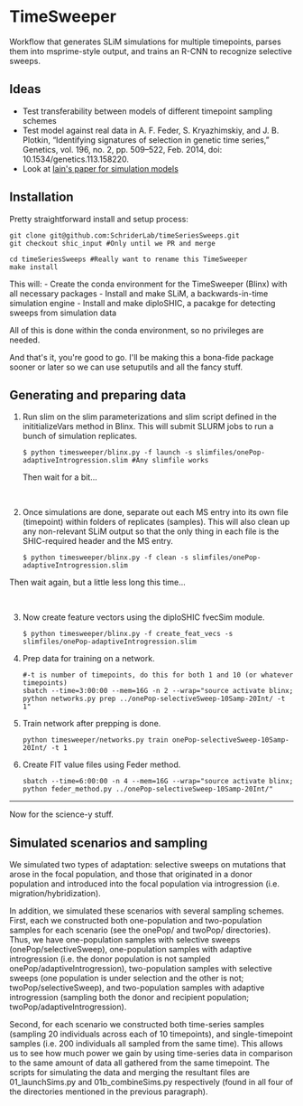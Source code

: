 # TimeSweeper

Workflow that generates SLiM simulations for multiple timepoints, parses them into msprime-style output, and trains an R-CNN to recognize selective sweeps.

## Ideas

- Test transferability between models of different timepoint sampling schemes
- Test model against real data in A. F. Feder, S. Kryazhimskiy, and J. B. Plotkin, “Identifying signatures of selection in genetic time series,” Genetics, vol. 196, no. 2, pp. 509–522, Feb. 2014, doi: 10.1534/genetics.113.158220.
- Look at [Iain's paper for simulation models](https://www.biorxiv.org/content/10.1101/2020.11.17.387761v1.full.pdf)

## Installation

Pretty straightforward install and setup process:

```{bash}
git clone git@github.com:SchriderLab/timeSeriesSweeps.git
git checkout shic_input #Only until we PR and merge

cd timeSeriesSweeps #Really want to rename this TimeSweeper
make install
```

This will:
    - Create the conda environment for the TimeSweeper (Blinx) with all necessary packages
    - Install and make SLiM, a backwards-in-time simulation engine
    - Install and make diploSHIC, a pacakge for detecting sweeps from simulation data
  
All of this is done within the conda environment, so no privileges are needed.

And that's it, you're good to go. I'll be making this a bona-fide package sooner or later so we can use setuputils and all the fancy stuff.

## Generating and preparing data

1. Run slim on the slim parameterizations and slim script defined in the inititializeVars method in Blinx. This will submit SLURM jobs to run a bunch of simulation replicates.

   ```{bash}
   $ python timesweeper/blinx.py -f launch -s slimfiles/onePop-adaptiveIntrogression.slim #Any slimfile works
   ```

   Then wait for a bit...

<br>

2. Once simulations are done, separate out each MS entry into its own file (timepoint) within folders of replicates (samples). This will also clean up any non-relevant SLiM output so that the only thing in each file is the SHIC-required header and the MS entry.

   ```{bash}
   $ python timesweeper/blinx.py -f clean -s slimfiles/onePop-adaptiveIntrogression.slim
   ```

Then wait again, but a little less long this time...

<br>

3. Now create feature vectors using the diploSHIC fvecSim module.

   ```{bash}
   $ python timesweeper/blinx.py -f create_feat_vecs -s slimfiles/onePop-adaptiveIntrogression.slim
   ```


4. Prep data for training on a network.

   ```{bash}
   #-t is number of timepoints, do this for both 1 and 10 (or whatever timepoints)
   sbatch --time=3:00:00 --mem=16G -n 2 --wrap="source activate blinx; python networks.py prep ../onePop-selectiveSweep-10Samp-20Int/ -t 1"
   ```

5. Train network after prepping is done.

   ```{bash}
   python timesweeper/networks.py train onePop-selectiveSweep-10Samp-20Int/ -t 1
   ```

6. Create FIT value files using Feder method.

   ```{bash}
   sbatch --time=6:00:00 -n 4 --mem=16G --wrap="source activate blinx; python feder_method.py ../onePop-selectiveSweep-10Samp-20Int/"
   ```

---

Now for the science-y stuff.

## Simulated scenarios and sampling

We simulated two types of adaptation: selective sweeps on mutations that arose in the focal population, and those that originated in a donor population and introduced into the focal population via introgression (i.e. migration/hybridization).

In addition, we simulated these scenarios with several sampling schemes. First, each we constructed both one-population and two-population samples for each scenario (see the onePop/ and twoPop/ directories). Thus, we have one-population samples with selective sweeps (onePop/selectiveSweep), one-population samples with adaptive introgression (i.e. the donor population is not sampled onePop/adaptiveIntrogression), two-population samples with selective sweeps (one population is under selection and the other is not; twoPop/selectiveSweep), and two-population samples with adaptive introgression (sampling both the donor and recipient population; twoPop/adaptiveIntrogression).

Second, for each scenario we constructed both time-series samples (sampling 20 individuals across each of 10 timepoints), and single-timepoint samples (i.e. 200 individuals all sampled from the same time). This allows us to see how much power we gain by using time-series data in comparison to the same amount of data all gathered from the same timepoint. The scripts for simulating the data and merging the resultant files are 01_launchSims.py and 01b_combineSims.py respectively (found in all four of the directories mentioned in the previous paragraph).

